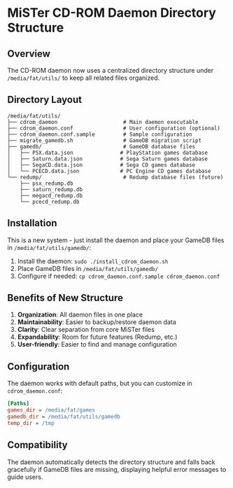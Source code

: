 # MiSTer CD-ROM Daemon Directory Structure

## Overview
The CD-ROM daemon now uses a centralized directory structure under `/media/fat/utils/` to keep all related files organized.

## Directory Layout

```
/media/fat/utils/
├── cdrom_daemon                     # Main daemon executable
├── cdrom_daemon.conf                # User configuration (optional)
├── cdrom_daemon.conf.sample         # Sample configuration
├── migrate_gamedb.sh                # GameDB migration script
├── gamedb/                          # GameDB database files
│   ├── PSX.data.json               # PlayStation games database
│   ├── Saturn.data.json            # Sega Saturn games database
│   ├── SegaCD.data.json            # Sega CD games database
│   └── PCECD.data.json             # PC Engine CD games database
└── redump/                          # Redump database files (future)
    ├── psx_redump.db
    ├── saturn_redump.db
    ├── megacd_redump.db
    └── pcecd_redump.db
```

## Installation

This is a new system - just install the daemon and place your GameDB files in `/media/fat/utils/gamedb/`:

1. Install the daemon: `sudo ./install_cdrom_daemon.sh`
2. Place GameDB files in `/media/fat/utils/gamedb/`
3. Configure if needed: `cp cdrom_daemon.conf.sample cdrom_daemon.conf`

## Benefits of New Structure

1. **Organization**: All daemon files in one place
2. **Maintainability**: Easier to backup/restore daemon data
3. **Clarity**: Clear separation from core MiSTer files
4. **Expandability**: Room for future features (Redump, etc.)
5. **User-friendly**: Easier to find and manage configuration

## Configuration

The daemon works with default paths, but you can customize in `cdrom_daemon.conf`:

```ini
[Paths]
games_dir = /media/fat/games
gamedb_dir = /media/fat/utils/gamedb
temp_dir = /tmp
```

## Compatibility

The daemon automatically detects the directory structure and falls back gracefully if GameDB files are missing, displaying helpful error messages to guide users.